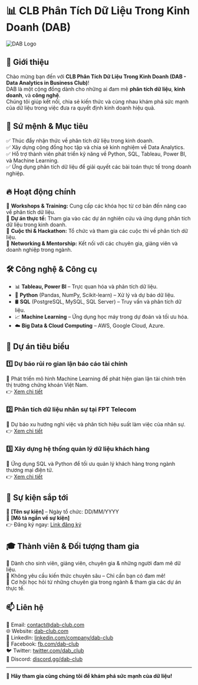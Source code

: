 # 📊 CLB Phân Tích Dữ Liệu Trong Kinh Doanh (DAB)  

![DAB Logo](https://private-user-images.githubusercontent.com/193225905/408241760-4ec16ad0-442e-4e49-a19a-d4ac1d370578.png?jwt=eyJhbGciOiJIUzI1NiIsInR5cCI6IkpXVCJ9.eyJpc3MiOiJnaXRodWIuY29tIiwiYXVkIjoicmF3LmdpdGh1YnVzZXJjb250ZW50LmNvbSIsImtleSI6ImtleTUiLCJleHAiOjE3MzgyNjA3OTMsIm5iZiI6MTczODI2MDQ5MywicGF0aCI6Ii8xOTMyMjU5MDUvNDA4MjQxNzYwLTRlYzE2YWQwLTQ0MmUtNGU0OS1hMTlhLWQ0YWMxZDM3MDU3OC5wbmc_WC1BbXotQWxnb3JpdGhtPUFXUzQtSE1BQy1TSEEyNTYmWC1BbXotQ3JlZGVudGlhbD1BS0lBVkNPRFlMU0E1M1BRSzRaQSUyRjIwMjUwMTMwJTJGdXMtZWFzdC0xJTJGczMlMkZhd3M0X3JlcXVlc3QmWC1BbXotRGF0ZT0yMDI1MDEzMFQxODA4MTNaJlgtQW16LUV4cGlyZXM9MzAwJlgtQW16LVNpZ25hdHVyZT02NWUwNmFkNDE5MDgzMTM3NTM2MGI3MjJlMzMyZWRjYTE3NGZiMjMyN2ZiMzI1Y2ZlNWNjY2QzZmVlNDhlODgwJlgtQW16LVNpZ25lZEhlYWRlcnM9aG9zdCJ9.fIAZ5l7D9vRdvt0nBHT7dKD6Dwq_Hy-wU1UdAbSnHRI)

## 🚀 Giới thiệu  
Chào mừng bạn đến với **CLB Phân Tích Dữ Liệu Trong Kinh Doanh (DAB - Data Analytics in Business Club)**!  
DAB là một cộng đồng dành cho những ai đam mê **phân tích dữ liệu**, **kinh doanh**, và **công nghệ**.  
Chúng tôi giúp kết nối, chia sẻ kiến thức và cùng nhau khám phá sức mạnh của dữ liệu trong việc đưa ra quyết định kinh doanh hiệu quả.  

## 🎯 Sứ mệnh & Mục tiêu  
✅ Thúc đẩy nhận thức về phân tích dữ liệu trong kinh doanh.  
✅ Xây dựng cộng đồng học tập và chia sẻ kinh nghiệm về Data Analytics.  
✅ Hỗ trợ thành viên phát triển kỹ năng về Python, SQL, Tableau, Power BI, và Machine Learning.  
✅ Ứng dụng phân tích dữ liệu để giải quyết các bài toán thực tế trong doanh nghiệp.  

## 🔥 Hoạt động chính  
🔹 **Workshops & Training:** Cung cấp các khóa học từ cơ bản đến nâng cao về phân tích dữ liệu.  
🔹 **Dự án thực tế:** Tham gia vào các dự án nghiên cứu và ứng dụng phân tích dữ liệu trong kinh doanh.  
🔹 **Cuộc thi & Hackathon:** Tổ chức và tham gia các cuộc thi về phân tích dữ liệu.  
🔹 **Networking & Mentorship:** Kết nối với các chuyên gia, giảng viên và doanh nghiệp trong ngành.  

## 🛠️ Công nghệ & Công cụ  
- 📊 **Tableau, Power BI** – Trực quan hóa và phân tích dữ liệu.  
- 🐍 **Python** (Pandas, NumPy, Scikit-learn) – Xử lý và dự báo dữ liệu.  
- 🛢️ **SQL** (PostgreSQL, MySQL, SQL Server) – Truy vấn và phân tích dữ liệu.  
- 📈 **Machine Learning** – Ứng dụng học máy trong dự đoán và tối ưu hóa.  
- ☁️ **Big Data & Cloud Computing** – AWS, Google Cloud, Azure.  

## 📌 Dự án tiêu biểu  
### 1️⃣ **Dự báo rủi ro gian lận báo cáo tài chính**  
📌 Phát triển mô hình Machine Learning để phát hiện gian lận tài chính trên thị trường chứng khoán Việt Nam.  
👉 [Xem chi tiết](https://github.com/DAB-Club/Financial-Fraud-Detection)  

### 2️⃣ **Phân tích dữ liệu nhân sự tại FPT Telecom**  
📌 Dự báo xu hướng nghỉ việc và phân tích hiệu suất làm việc của nhân sự.  
👉 [Xem chi tiết](https://github.com/DAB-Club/HR-Analytics)  

### 3️⃣ **Xây dựng hệ thống quản lý dữ liệu khách hàng**  
📌 Ứng dụng SQL và Python để tối ưu quản lý khách hàng trong ngành thương mại điện tử.  
👉 [Xem chi tiết](https://github.com/DAB-Club/Customer-Data-Management)  

## 📆 Sự kiện sắp tới  
📅 **[Tên sự kiện]** – Ngày tổ chức: DD/MM/YYYY  
📌 **[Mô tả ngắn về sự kiện]**  
👉 Đăng ký ngay: [Link đăng ký](https://event.dab-club.com)  

## 🎓 Thành viên & Đối tượng tham gia  
📌 Dành cho sinh viên, giảng viên, chuyên gia & những người đam mê dữ liệu.  
📌 Không yêu cầu kiến thức chuyên sâu – Chỉ cần bạn có đam mê!  
📌 Cơ hội học hỏi từ những chuyên gia trong ngành & tham gia các dự án thực tế.  

## 📫 Liên hệ  
📧 Email: contact@dab-club.com  
🌐 Website: [dab-club.com](https://dab-club.com)  
💼 LinkedIn: [linkedin.com/company/dab-club](https://linkedin.com/company/dab-club)  
📌 Facebook: [fb.com/dab-club](https://fb.com/dab-club)  
🐦 Twitter: [twitter.com/dab_club](https://twitter.com/dab_club)  
📢 Discord: [discord.gg/dab-club](https://discord.gg/dab-club)  

---

🚀 **Hãy tham gia cùng chúng tôi để khám phá sức mạnh của dữ liệu!**  
